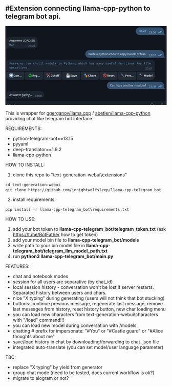 #Extension connecting llama-cpp-python to telegram bot api.
-
![Image1](https://github.com/innightwolfsleep/storage/raw/main/textgen_telegram.PNG)

This is wrapper for [ggerganov/llama.cpp](https://github.com/ggerganov/llama.cpp) / [abetlen/llama-cpp-python](https://github.com/abetlen/llama-cpp-python) providing chat like telegram bot interface.

REQUIREMENTS:
- python-telegram-bot==13.15
- pyyaml
- deep-translator==1.9.2
- llama-cpp-python

HOW TO INSTALL:
1) clone this repo to "text-generation-webui\extensions"
```
cd text-generation-webui
git clone https://github.com/innightwolfsleep/llama-cpp-telegram_bot 
```
2) install requirements. 
```
pip install -r llama-cpp-telegram_bot\requirements.txt
```

HOW TO USE:
1) add your bot token to **llama-cpp-telegram_bot/telegram_token.txt** (ask https://t.me/BotFather how to get token)
2) add your model bin file to **llama-cpp-telegram_bot/models**
3) write path to your bin model file in **llama-cpp-telegram_bot/telegram_llm_model_path.txt**
2) run **python3 llama-cpp-telegram_bot/main.py**

FEATURES:
- chat and notebook modes
- session for all users are separative (by chat_id)
- local session history - conversation won't be lost if server restarts. Separated history between users and chars.
- nice "X typing" during generating (users will not think that bot stucking)
- buttons: continue previous message, regenerate last message, remove last messages from history, reset history button, new char loading menu
- you can load new characters from text-generation-webui\characters with "/load" command!!!
- you can load new model during conversation with /models 
- chatting # prefix for impersonate: "#You" or "#Castle guard" or "#Alice thoughts about me"
- save/load history in chat by downloading/forwarding to chat .json file
- integrated auto-translate (you can set model/user language parameter) 

TBC:
- replace "X typing" by yield from generator
- group chat mode (need to be tested, does current workflow is ok?)
- migrate to aiogram or not?
